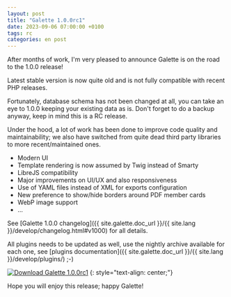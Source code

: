 ```yaml
---
layout: post
title: "Galette 1.0.0rc1"
date: 2023-09-06 07:00:00 +0100
tags: rc
categories: en post
---
```


After months of work, I'm very pleased to announce Galette is on the road to the 1.0.0 release!

Latest stable version is now quite old and is not fully compatible with recent PHP releases.

Fortunately, database schema has not been changed at all, you can take an eye to 1.0.0 keeping your existing data as is. Don't forget to do a backup anyway, keep in mind this is a RC release.

Under the hood, a lot of work has been done to improve code quality and maintainability; we also have switched from quite dead third party libraries to more recent/maintained ones.

* Modern UI
* Template rendering is now assumed by Twig instead of Smarty
* LibreJS compatibility
* Major improvements on UI/UX and also responsiveness
* Use of YAML files instead of XML for exports configuration
* New preference to show/hide borders around PDF member cards
* WebP image support
* ...

See [Galette 1.0.0 changelog]({{ site.galette.doc_url }}/{{ site.lang }}/develop/changelog.html#v1000) for all details.

All plugins needs to be updated as well, use the nightly archive available for each one, see [plugins documentation]({{ site.galette.doc_url }}/{{ site.lang }}/develop/plugins/) ;-)

[![Download Galette 1.0.0rc1](https://img.shields.io/badge/1.0.0rc1-Download_Galette-ffb619.svg?logo=php&logoColor=white&style=for-the-badge)](https://galette.eu/download/dev/galette-1.0.0-rc1-20230905-cd4d1429cd.tar.bz2)
{: style="text-align: center;"}

Hope you will enjoy this release; happy Galette!